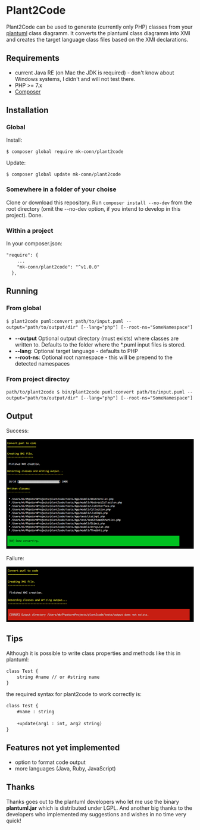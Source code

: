 # Plant2Code

Plant2Code can be used to generate (currently only PHP) classes from your [plantuml](http://plantuml.com/class-diagram) class diagramm. 
It converts the plantuml class diagramm into XMI and creates the target language class files based on the XMI declarations.

## Requirements

* current Java RE (on Mac the JDK is required) - don't know about Windows systems, I didn't and will not test there. 
* PHP >= 7.x
* [Composer](https://getcomposer.org) 

## Installation

### Global

Install:
```
$ composer global require mk-conn/plant2code
```

Update:
```
$ composer global update mk-conn/plant2code
```

### Somewhere in a folder of your choise 

Clone or download this repository. Run `composer install --no-dev` from the root directory (omit the --no-dev option, if you intend 
to develop in this project). Done.

### Within a project
In your composer.json:

```
"require": {
    ...
    "mk-conn/plant2code": "^v1.0.0"
  },
```
## Running

### From global
```
$ plant2code puml:convert path/to/input.puml --output="path/to/output/dir" [--lang="php"] [--root-ns="SomeNamespace"]
```

* **--output** Optional output directory (must exists) where classes are written to. Defaults to the folder where 
the *.puml input files is stored.
* **--lang**: Optional target language - defaults to PHP
* **--root-ns**: Optional root namespace - this will be prepend to the detected namespaces

### From project directoy

```
path/to/plant2code $ bin/plant2code puml:convert path/to/input.puml --output="path/to/output/dir" [--lang="php"] [--root-ns="SomeNamespace"]
```

## Output

Success:

![Success](doc/plant2code_success.png)

Failure:

![Failure](doc/plant2code_failure.png)


## Tips

Although it is possible to write class properties and methods like this in plantuml:
```
class Test {
    string #name // or #string name
}
```
the required syntax for plant2code to work correctly is:
```
class Test {
    #name : string
    
    +update(arg1 : int, arg2 string)
}
```

## Features not yet implemented
* option to format code output
* more languages (Java, Ruby, JavaScript)

## Thanks

Thanks goes out to the plantuml developers who let me use the binary **plantuml.jar** which is distributed under LGPL.
And another big thanks to the developers who implemented my suggestions and wishes in no time very quick!
